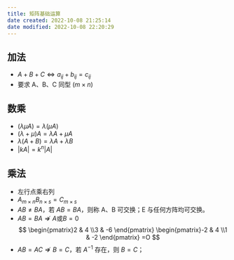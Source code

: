 ```yaml
---
title: 矩阵基础运算
date created: 2022-10-08 21:25:14
date modified: 2022-10-08 22:20:29
---
```


## 加法

- $A+B+C \Leftrightarrow a_{ij}+b_{ij}=c_{ij}$
- 要求 A、B、C 同型 ($m \times n$)

## 数乘

- $(\lambda \mu A)=\lambda (\mu A)$
- $(\lambda +\mu) A = \lambda A +\mu A$
- $\lambda(A+B)=\lambda A+\lambda B$
- $|kA|=k^n|A|$

## 乘法

- 左行点乘右列
- $A_{m\times n}B_{n\times s}=C_{m\times s}$
- $AB \neq BA$，若 $AB = BA$，则称 A、B 可交换；E 与任何方阵均可交换。
- $AB = BA \nRightarrow A \text{或}B=0$
$$
\begin{pmatrix}2 & 4 \\3 & -6 \end{pmatrix}
\begin{pmatrix}-2 & 4 \\1 & -2 \end{pmatrix}
=O
$$
- $AB = AC \nRightarrow B =C$，若 $A^{-1}$ 存在，则 $B=C$；
